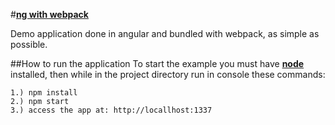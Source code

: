 #[**ng with webpack**](https://dreiv.github.io/ng-webpack/)

Demo application done in angular and bundled with webpack, as simple as possible.

##How to run the application
To start the example you must have [**node**](https://nodejs.org/en/download/) installed, then while in the project directory run in console these commands:

    1.) npm install
    2.) npm start
    3.) access the app at: http://locallhost:1337

